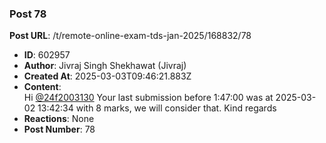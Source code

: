 ### Post 78
**Post URL**: /t/remote-online-exam-tds-jan-2025/168832/78
- **ID**: 602957
- **Author**: Jivraj Singh Shekhawat (Jivraj)
- **Created At**: 2025-03-03T09:46:21.883Z
- **Content**:  
  Hi <a class="mention" href="/u/24f2003130">@24f2003130</a>
Your last submission before 1:47:00 was at 2025-03-02 13:42:34 with	8 marks, we will consider that.
Kind regards
- **Reactions**: None
- **Post Number**: 78

